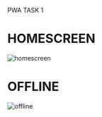PWA TASK 1 

# HOMESCREEN
![homescreen](https://user-images.githubusercontent.com/44023180/114766114-ae3b0900-9d6e-11eb-8e43-d695c9f7dce1.png)

# OFFLINE
![offline](https://user-images.githubusercontent.com/44023180/114766135-b5621700-9d6e-11eb-9c48-8c272624aaff.png)

